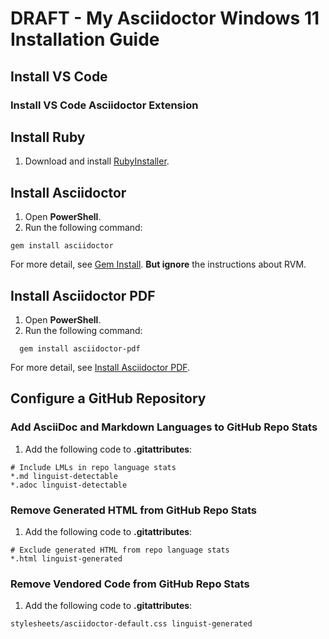 # DRAFT - My Asciidoctor Windows 11 Installation Guide

## Install VS Code

### Install VS Code Asciidoctor Extension

## Install Ruby

1. Download and install [RubyInstaller](https://rubyinstaller.org/downloads/).

## Install Asciidoctor

1. Open **PowerShell**.
1. Run the following command:

```
gem install asciidoctor
```

For more detail, see [Gem Install](https://docs.asciidoctor.org/asciidoctor/latest/install/ruby-packaging/#gem-install). **But ignore** the instructions about RVM.

## Install Asciidoctor PDF

1. Open **PowerShell**.
1. Run the following command:

```
  gem install asciidoctor-pdf
```

For more detail, see [Install Asciidoctor PDF](https://docs.asciidoctor.org/pdf-converter/latest/install/#install-asciidoctor-pdf).

## Configure a GitHub Repository

### Add AsciiDoc and Markdown Languages to GitHub Repo Stats

1. Add the following code to **.gitattributes**:

```
# Include LMLs in repo language stats
*.md linguist-detectable
*.adoc linguist-detectable
```

### Remove Generated HTML from GitHub Repo Stats

1. Add the following code to **.gitattributes**:

```
# Exclude generated HTML from repo language stats
*.html linguist-generated
```

### Remove Vendored Code from GitHub Repo Stats

1. Add the following code to **.gitattributes**:

```
stylesheets/asciidoctor-default.css linguist-generated
```
